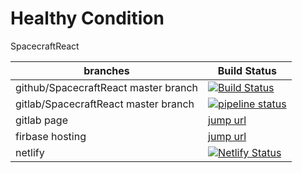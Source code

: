 # Healthy Condition
SpacecraftReact

| branches  | Build Status   |
|---| --- |
|  github/SpacecraftReact master branch |  [![Build Status](https://travis-ci.com/Spacecraft-Plan/SpacecraftReact.svg?branch=master)](https://travis-ci.com/Spacecraft-Plan/SpacecraftReact) |
|  gitlab/SpacecraftReact master branch |  [![pipeline status](https://gitlab.com/spacecraft-plan/spacecraftandroid/badges/master/pipeline.svg)](https://gitlab.com/spacecraft-plan/spacecraftandroid/-/commits/master) |
| gitlab page|[jump url](https://spacecraft-plan.gitlab.io/spacecraftreact )|
| firbase hosting|[jump url](https://spacecraft-plan.gitlab.io/spacecraftreact )|
| netlify |[![Netlify Status](https://api.netlify.com/api/v1/badges/a89e92dd-be36-4b56-8afc-63bddd383457/deploy-status)](https://app.netlify.com/sites/spacecraftreact/deploys) |


